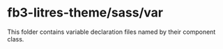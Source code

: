 # fb3-litres-theme/sass/var

This folder contains variable declaration files named by their component class.
